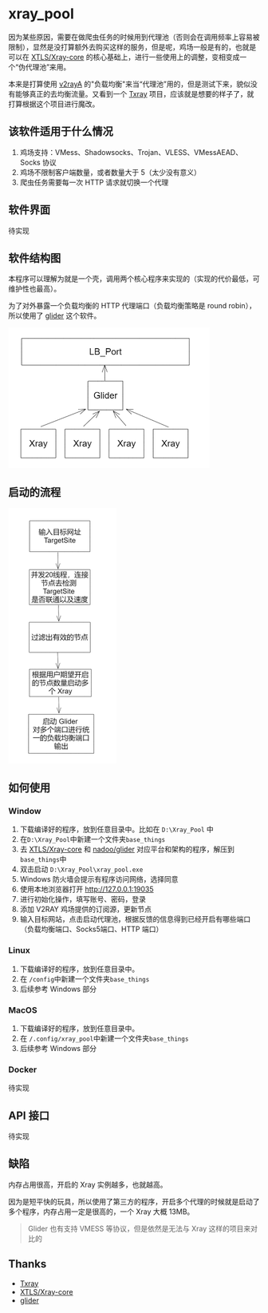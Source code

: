 # xray_pool

因为某些原因，需要在做爬虫任务的时候用到代理池（否则会在调用频率上容易被限制），显然是没打算额外去购买这样的服务，但是呢，鸡场一般是有的，也就是可以在 [XTLS/Xray-core](https://github.com/XTLS/Xray-core) 的核心基础上，进行一些使用上的调整，变相变成一个“伪代理池”来用。

本来是打算使用 [v2rayA](https://github.com/v2rayA/v2rayA) 的"负载均衡"来当“代理池”用的，但是测试下来，貌似没有能够真正的去均衡流量。又看到一个 [Txray](https://github.com/hsernos/Txray) 项目，应该就是想要的样子了，就打算根据这个项目进行魔改。

## 该软件适用于什么情况

1. 鸡场支持：VMess、Shadowsocks、Trojan、VLESS、VMessAEAD、Socks 协议
2. 鸡场不限制客户端数量，或者数量大于 5（太少没有意义）
3. 爬虫任务需要每一次 HTTP 请求就切换一个代理

## 软件界面

待实现

## 软件结构图

本程序可以理解为就是一个壳，调用两个核心程序来实现的（实现的代价最低，可维护性也最高）。

为了对外暴露一个负载均衡的 HTTP 代理端口（负载均衡策略是 round robin），所以使用了 [glider](https://github.com/nadoo/glider) 这个软件。

<img src="README.assets/image-20220809165339675.png" alt="image-20220809165339675" style="zoom: 50%;" />

## 启动的流程

<img src="README.assets/image-20220810082834014.png" alt="image-20220810082834014" style="zoom: 50%;" />

## 如何使用

### Window

1. 下载编译好的程序，放到任意目录中。比如在 `D:\Xray_Pool` 中
2. 在`D:\Xray_Pool`中新建一个文件夹`base_things`
3. 去 [XTLS/Xray-core](https://github.com/XTLS/Xray-core/releases) 和 [nadoo/glider](https://github.com/nadoo/glider/releases) 对应平台和架构的程序，解压到`base_things`中
4. 双击启动 `D:\Xray_Pool\xray_pool.exe`
5. Windows 防火墙会提示有程序访问网络，选择同意
6. 使用本地浏览器打开 http://127.0.0.1:19035
7. 进行初始化操作，填写账号、密码，登录
8. 添加 V2RAY 鸡场提供的订阅源，更新节点
9. 输入目标网站，点击启动代理池，根据反馈的信息得到已经开启有哪些端口（负载均衡端口、Socks5端口、HTTP 端口）

### Linux

1. 下载编译好的程序，放到任意目录中。
2. 在 `/config`中新建一个文件夹`base_things`
3. 后续参考 Windows 部分

### MacOS

1. 下载编译好的程序，放到任意目录中。
2. 在 `/.config/xray_pool`中新建一个文件夹`base_things`
3. 后续参考 Windows 部分

### Docker

待实现

## API 接口

待实现

## 缺陷

内存占用很高，开启的 Xray 实例越多，也就越高。

因为是短平快的玩具，所以使用了第三方的程序，开启多个代理的时候就是启动了多个程序，内存占用一定是很高的，一个 Xray 大概 13MB。

> Glider 也有支持 VMESS 等协议，但是依然是无法与 Xray 这样的项目来对比的

## Thanks

* [Txray](https://github.com/hsernos/Txray)
* [XTLS/Xray-core](https://github.com/XTLS/Xray-core)
* [glider](https://github.com/nadoo/glider)